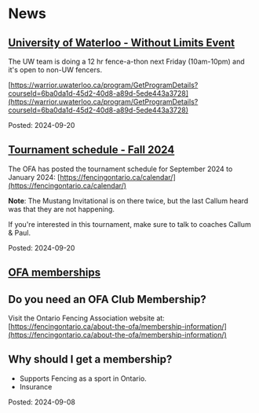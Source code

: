 # News

## [University of Waterloo - Without Limits Event](News.md#university-of-waterloo---without-limitsevent)

The UW team is doing a 12 hr fence-a-thon next Friday (10am-10pm) and it's open to non-UW fencers.

[https://warrior.uwaterloo.ca/program/GetProgramDetails?courseId=6ba0da1d-45d2-40d8-a89d-5ede443a3728](https://warrior.uwaterloo.ca/program/GetProgramDetails?courseId=6ba0da1d-45d2-40d8-a89d-5ede443a3728)

Posted: 2024-09-20

## [Tournament schedule - Fall 2024](News.md#tournament-schedule---fall2024)

The OFA has posted the tournament schedule for September 2024 to January 2024: [https://fencingontario.ca/calendar/](https://fencingontario.ca/calendar/)

**Note**: The Mustang Invitational is on there twice, but the last Callum heard was that they are not happening.

If you're interested in this tournament, make sure to talk to coaches Callum & Paul.

Posted: 2024-09-20

## [OFA memberships](News.md#ofamemberships)

## Do you need an OFA Club Membership?

Visit the Ontario Fencing Association website at:
[https://fencingontario.ca/about-the-ofa/membership-information/](https://fencingontario.ca/about-the-ofa/membership-information/)

## Why should I get a membership?

- Supports Fencing as a sport in Ontario.
- Insurance

Posted: 2024-09-08
